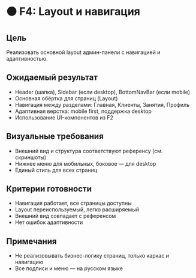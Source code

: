 # 🟠 F4: Layout и навигация

## Цель
Реализовать основной layout админ-панели с навигацией и адаптивностью.

## Ожидаемый результат
- Header (шапка), Sidebar (если desktop), BottomNavBar (если mobile)
- Основная обёртка для страниц (Layout)
- Навигация между разделами: Главная, Клиенты, Занятия, Профиль
- Адаптивная верстка: mobile first, поддержка desktop
- Использование UI-компонентов из F2

## Визуальные требования
- Внешний вид и структура соответствуют референсу (см. скриншоты)
- Нижнее меню для мобильных, боковое — для desktop
- Единый стиль для всех страниц

## Критерии готовности
- Навигация работает, все страницы доступны
- Layout переиспользуемый, легко расширяемый
- Внешний вид совпадает с референсом
- Нет ошибок адаптивности

## Примечания
- Не реализовывать бизнес-логику страниц, только каркас и навигацию
- Все подписи и меню — на русском языке 